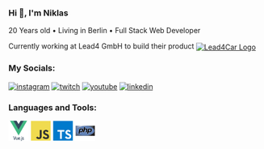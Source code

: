 ### Hi 👋, I'm Niklas
20 Years old • Living in Berlin • Full Stack Web Developer

Currently working at Lead4 GmbH to build their product <a href="https://lead4car.de" target="blank"><img align="center" src="https://cdn.niki2k1.de/LEAD4CAR.png" alt="Lead4Car Logo" height="15"/></a>

<h3 align="left">My Socials:</h3>
<p align="left">
<a href="https://instagram.com/niki2k1" target="blank"><img align="center" src="https://raw.githubusercontent.com/rahuldkjain/github-profile-readme-generator/master/src/images/icons/Social/instagram.svg" alt="instagram" height="30" width="40" /></a>
<a href="https://www.twitch.tv/niki2k1" target="blank"><img align="center" src="https://upload.wikimedia.org/wikipedia/commons/d/d3/Twitch_Glitch_Logo_Purple.svg" alt="twitch" height="30" width="40" /></a>
<a href="https://www.youtube.com/channel/UCKPukeLzHCEoSQ6NYAaCMrw" target="blank"><img align="center" src="https://www.uni-giessen.de/fbz/fb04/institute/geschichte/fachjournalistik/bilder/Logos/YouTube-logo/image_preview" alt="youtube" height="30" /></a>
<a href="https://linkedin.com/in/niklas-lausch-84b7a61ba" target="blank"><img align="center" src="https://raw.githubusercontent.com/rahuldkjain/github-profile-readme-generator/master/src/images/icons/Social/linked-in-alt.svg" alt="linkedin" height="30" width="40" /></a>
</p>
<h3 align="left">Languages and Tools:</h3>
<p align="left"> 
<a href="https://vuejs.org/" target="_blank"><img src="https://raw.githubusercontent.com/devicons/devicon/master/icons/vuejs/vuejs-original-wordmark.svg" alt="vuejs" width="40" height="40"/></a> <a href="https://developer.mozilla.org/en-US/docs/Web/JavaScript" target="_blank"><img src="https://raw.githubusercontent.com/devicons/devicon/master/icons/javascript/javascript-original.svg" alt="javascript" width="40" height="40"/></a> <a href="https://www.typescriptlang.org/" target="_blank"><img src="https://raw.githubusercontent.com/devicons/devicon/master/icons/typescript/typescript-original.svg" alt="typescript" width="40" height="40"/></a> <a href="https://www.php.net" target="_blank"><img src="https://raw.githubusercontent.com/devicons/devicon/master/icons/php/php-original.svg" alt="php" width="40" height="40"/></a>
